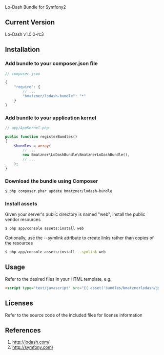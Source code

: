 Lo-Dash Bundle for Symfony2

## Current Version

Lo-Dash v1.0.0-rc3

## Installation

### Add bundle to your composer.json file

``` js
// composer.json

{
    "require": {
		// ...
        "bmatzner/lodash-bundle": "*"
    }
}
```

### Add bundle to your application kernel

``` php
// app/AppKernel.php

public function registerBundles()
{
    $bundles = array(
        // ...
        new Bmatzner\LoDashBundle\BmatznerLoDashBundle(),
        // ...
    );
}
```

### Download the bundle using Composer

``` bash
$ php composer.phar update bmatzner/lodash-bundle
```

### Install assets

Given your server's public directory is named "web", install the public vendor resources

``` bash
$ php app/console assets:install web
```

Optionally, use the --symlink attribute to create links rather than copies of the resources 

``` bash
$ php app/console assets:install --symlink web
```

## Usage

Refer to the desired files in your HTML template, e.g.

``` html
<script type="text/javascript" src="{{ asset('bundles/bmatznerlodash/js/lodash.min.js') }}"></script>
```

## Licenses

Refer to the source code of the included files for license information

## References

1. http://lodash.com/
2. http://symfony.com/
